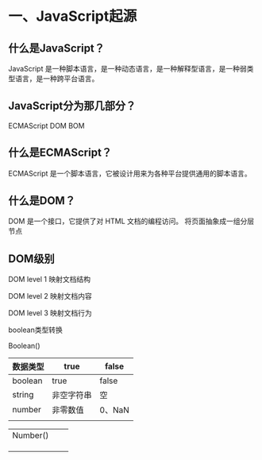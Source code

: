 # 一、JavaScript起源

## 什么是JavaScript？

JavaScript 是一种脚本语言，是一种动态语言，是一种解释型语言，是一种弱类型语言，是一种跨平台语言。

## JavaScript分为那几部分？

ECMAScript
DOM
BOM

## 什么是ECMAScript？

ECMAScript 是一个脚本语言，它被设计用来为各种平台提供通用的脚本语言。

## 什么是DOM？

DOM 是一个接口，它提供了对 HTML 文档的编程访问。
将页面抽象成一组分层节点

## DOM级别

DOM level 1 映射文档结构

DOM level 2 映射文档内容

DOM level 3 映射文档行为



boolean类型转换

Boolean()

| 数据类型 | true       | false  |
| -------- | ---------- | ------ |
| boolean  | true       | false  |
| string   | 非空字符串 | 空     |
| number   | 非零数值   | 0、NaN |
|          |            |        |



|          |      |      |
| -------- | ---- | ---- |
| Number() |      |      |
|          |      |      |
|          |      |      |
|          |      |      |



